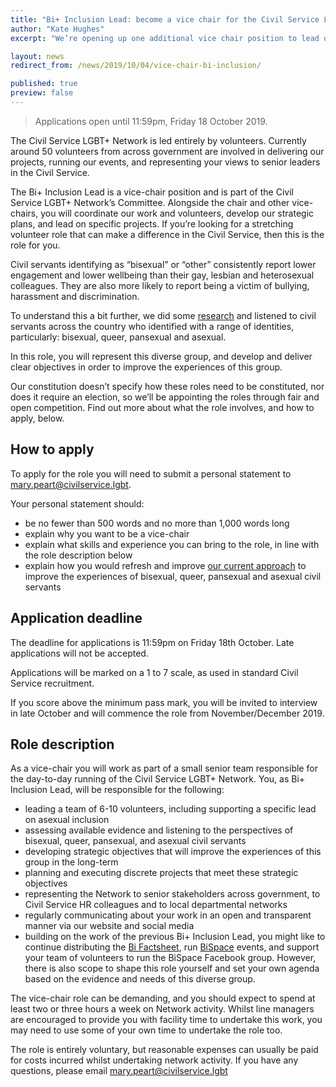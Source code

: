 ```yaml
---
title: "Bi+ Inclusion Lead: become a vice chair for the Civil Service LGBT+ Network"
author: "Kate Hughes"
excerpt: "We’re opening up one additional vice chair position to lead our work on bi+ inclusion, and other minority sexual identities."

layout: news
redirect_from: /news/2019/10/04/vice-chair-bi-inclusion/

published: true
preview: false 
---
```


> Applications open until 11:59pm, Friday 18 October 2019.

The Civil Service LGBT+ Network is led entirely by volunteers. Currently around 50 volunteers from across government are involved in delivering our projects, running our events, and representing your views to senior leaders in the Civil Service.

The Bi+ Inclusion Lead is a vice-chair position and is part of the Civil Service LGBT+ Network’s Committee. Alongside the chair and other vice-chairs, you will coordinate our work and volunteers, develop our strategic plans, and lead on specific projects. If you’re looking for a stretching volunteer role that can make a difference in the Civil Service, then this is the role for you.

Civil servants identifying as “bisexual” or “other” consistently report lower engagement and lower wellbeing than their gay, lesbian and heterosexual colleagues. They are also more likely to report being a victim of bullying, harassment and discrimination. 

To understand this a bit further, we did some [research](https://www.civilservice.lgbt/publication/improving-the-experiences-of-bisexual-civil-servants/) and listened to civil servants across the country who identified with a range of identities, particularly: bisexual, queer, pansexual and asexual.

In this role, you will represent this diverse group, and develop and deliver clear objectives in order to improve the experiences of this group. 

Our constitution doesn’t specify how these roles need to be constituted, nor does it require an election, so we’ll be appointing the roles through fair and open competition. Find out more about what the role involves, and how to apply, below.

## How to apply

To apply for the role you will need to submit a personal statement to <mary.peart@civilservice.lgbt>.

Your personal statement should:

- be no fewer than 500 words and no more than 1,000 words long
- explain why you want to be a vice-chair
- explain what skills and experience you can bring to the role, in line with the role description below
- explain how you would refresh and improve [our current approach](https://www.civilservice.lgbt/publication/improving-the-experiences-of-bisexual-civil-servants/) to improve the experiences of bisexual, queer, pansexual and asexual civil servants

## Application deadline

The deadline for applications is 11:59pm on Friday 18th October. Late applications will not be accepted.

Applications will be marked on a 1 to 7 scale, as used in standard Civil Service recruitment.

If you score above the minimum pass mark, you will be invited to interview in late October and will commence the role from November/December 2019.

## Role description

As a vice-chair you will work as part of a small senior team responsible for the day-to-day running of the Civil Service LGBT+ Network. You, as Bi+ Inclusion Lead, will be responsible for the following:

- leading a team of 6-10 volunteers, including supporting a specific lead on asexual inclusion
- assessing available evidence and listening to the perspectives of bisexual, queer, pansexual, and asexual civil servants
- developing strategic objectives that will improve the experiences of this group in the long-term
- planning and executing discrete projects that meet these strategic objectives
- representing the Network to senior stakeholders across government, to Civil Service HR colleagues and to local departmental networks
- regularly communicating about your work in an open and transparent manner via our website and social media
- building on the work of the previous Bi+ Inclusion Lead, you might like to continue distributing the [Bi Factsheet](https://www.civilservice.lgbt/publication/bi-fact-sheet), run [BiSpace](https://www.civilservice.lgbt/2018/09/30/join-us-at-bispace) events, and support your team of volunteers to run the BiSpace Facebook group. However, there is also scope to shape this role yourself and set your own agenda based on the evidence and needs of this diverse group.

The vice-chair role can be demanding, and you should expect to spend at least two or three hours a week on Network activity. Whilst line managers are encouraged to provide you with facility time to undertake this work, you may need to use some of your own time to undertake the role too.

The role is entirely voluntary, but reasonable expenses can usually be paid for costs incurred whilst undertaking network activity.
If you have any questions, please email mary.peart@civilservice.lgbt 
